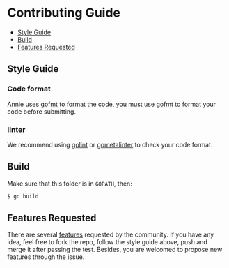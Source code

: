 # Contributing Guide

* [Style Guide](#style-guide)
* [Build](#build)
* [Features Requested](#features-requested)


## Style Guide
### Code format
Annie uses [gofmt](https://golang.org/cmd/gofmt) to format the code, you must use [gofmt](https://golang.org/cmd/gofmt) to format your code before submitting.

### linter
We recommend using [golint](https://github.com/golang/lint) or [gometalinter](https://github.com/alecthomas/gometalinter) to check your code format.


## Build

Make sure that this folder is in `GOPATH`, then:

```bash
$ go build
```


## Features Requested
There are several [features](https://github.com/istommao/annie/issues?q=is%3Aissue+is%3Aopen+label%3Afeature-request) requested by the community. If you have any idea, feel free to fork the repo, follow the style guide above, push and merge it after passing the test. Besides, you are welcomed to propose new features through the issue.
